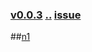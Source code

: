 ### [v0.0.3](https://github.com/littleflute/weixin/edit/master/issues/42/readme.md) [..](..) [issue](https://github.com/littleflute/weixin/issues/42)

##[n1](https://mp.weixin.qq.com/s?__biz=MzIxMTUzOTUzOA==&mid=100001304&idx=1&sn=17f1b06ded5f75ff11ff5b57437ffc55&chksm=1752852520250c3379b42362b5f49a46aa6b5271e2df86dc4829e1c8b9d36b826f9523f0f175&mpshare=1&scene=24&srcid=0401LT6Cl2fEHIiQnowJB35w#rd)
